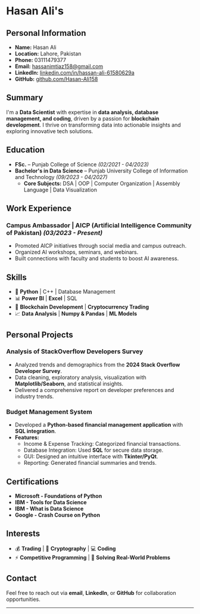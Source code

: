 # Hasan Ali's 

##  Personal Information
- **Name:** Hasan Ali
- **Location:** Lahore, Pakistan
- **Phone:** 03111479377
- **Email:** [hassanimtiaz158@gmail.com](mailto:hassanimtiaz158@gmail.com)
- **LinkedIn:** [linkedin.com/in/hassan-ali-61580629a](https://www.linkedin.com/in/hassan-ali-61580629a)
- **GitHub:** [github.com/Hasan-Ali158](https://github.com/Hasan-Ali158)

##  Summary
I'm a **Data Scientist** with expertise in **data analysis, database management, and coding**, driven by a passion for **blockchain development**. I thrive on transforming data into actionable insights and exploring innovative tech solutions.

##  Education
- **FSc.** – Punjab College of Science *(02/2021 - 04/2023)*
- **Bachelor's in Data Science** – Punjab University College of Information and Technology *(09/2023 - 04/2027)*
  - **Core Subjects:** DSA | OOP | Computer Organization | Assembly Language | Data Visualization

##  Work Experience
### **Campus Ambassador | AICP (Artificial Intelligence Community of Pakistan)** *(03/2023 - Present)*
- Promoted AICP initiatives through social media and campus outreach.
- Organized AI workshops, seminars, and webinars.
- Built connections with faculty and students to boost AI awareness.

##  Skills
- 🐍 **Python** | C++ | Database Management
- 📊 **Power BI** | **Excel** | SQL
- 🔗 **Blockchain Development** | **Cryptocurrency Trading**
- 📈 **Data Analysis** | **Numpy & Pandas** | **ML Models**

##  Personal Projects
### **Analysis of StackOverflow Developers Survey**
- Analyzed trends and demographics from the **2024 Stack Overflow Developer Survey**.
- Data cleaning, exploratory analysis, visualization with **Matplotlib/Seaborn**, and statistical insights.
- Delivered a comprehensive report on developer preferences and industry trends.

### **Budget Management System**
- Developed a **Python-based financial management application** with **SQL integration**.
- **Features:**
  - Income & Expense Tracking: Categorized financial transactions.
  - Database Integration: Used **SQL** for secure data storage.
  - GUI: Designed an intuitive interface with **Tkinter/PyQt**.
  - Reporting: Generated financial summaries and trends.

##  Certifications
- **Microsoft - Foundations of Python**
- **IBM - Tools for Data Science**
- **IBM - What is Data Science**
- **Google - Crash Course on Python**

##  Interests
- 💰 **Trading** | 🔐 **Cryptography** | 💻 **Coding**
- ⚡ **Competitive Programming** | 🎯 **Solving Real-World Problems**

##  Contact
Feel free to reach out via **email**, **LinkedIn**, or **GitHub** for collaboration opportunities.

---


